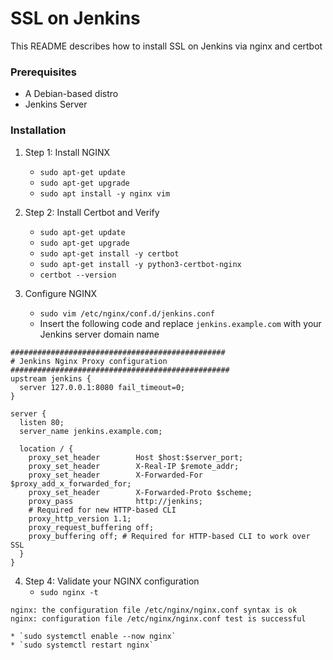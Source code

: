 # SSL on Jenkins #

This README describes how to install SSL on Jenkins via nginx and certbot

### Prerequisites ###

* A Debian-based distro
* Jenkins Server

### Installation ###

1. Step 1: Install NGINX
    * `sudo apt-get update`
    * `sudo apt-get upgrade`
    * `sudo apt install -y nginx vim`

2. Step 2: Install Certbot and Verify
    * `sudo apt-get update`
    * `sudo apt-get upgrade`
    * `sudo apt-get install -y certbot`
    * `sudo apt-get install -y python3-certbot-nginx`
    * `certbot --version`

3. Configure NGINX
    * `sudo vim /etc/nginx/conf.d/jenkins.conf`
    * Insert the following code and replace `jenkins.example.com` with your Jenkins server domain name
```
################################################
# Jenkins Nginx Proxy configuration
#################################################
upstream jenkins {
  server 127.0.0.1:8080 fail_timeout=0;
}

server {
  listen 80;
  server_name jenkins.example.com;

  location / {
    proxy_set_header        Host $host:$server_port;
    proxy_set_header        X-Real-IP $remote_addr;
    proxy_set_header        X-Forwarded-For $proxy_add_x_forwarded_for;
    proxy_set_header        X-Forwarded-Proto $scheme;
    proxy_pass              http://jenkins;
    # Required for new HTTP-based CLI
    proxy_http_version 1.1;
    proxy_request_buffering off;
    proxy_buffering off; # Required for HTTP-based CLI to work over SSL
  }
}
```
4. Step 4: Validate your NGINX configuration
    * `sudo nginx -t`
```
nginx: the configuration file /etc/nginx/nginx.conf syntax is ok
nginx: configuration file /etc/nginx/nginx.conf test is successful
```
    * `sudo systemctl enable --now nginx`
    * `sudo systemctl restart nginx`

